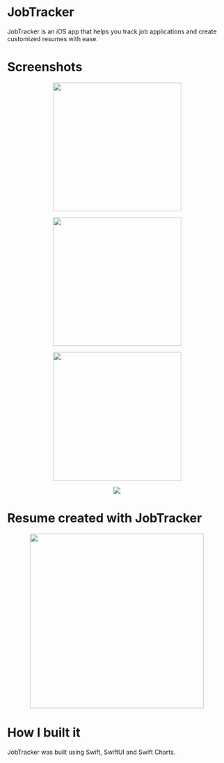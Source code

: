 
# JobTracker

JobTracker is an iOS app that helps you track job applications and create customized resumes with ease.










# Screenshots

<p align="center">
  <img src="https://github.com/HamsterStack/JobTracker/assets/108938294/f945a950-cb7e-4363-9f10-fd788a161742" width="295" >
<p/>

<p align="center">
  <img src="https://github.com/HamsterStack/JobTracker/assets/108938294/5c259ad2-edd7-4393-8f0f-4d12a425ed25" width="295" >
<p/>

<p align="center">
  <img src="https://github.com/HamsterStack/JobTracker/assets/108938294/073ef3a3-2707-4677-a823-fb7c3276cacd" width="295" >
<p/>





<p align="center">
  <img src="https://github.com/HamsterStack/JobTracker/assets/108938294/34f829f7-1cbd-488c-ad49-fcbcf68e634c" >
<p/>

# Resume created with JobTracker
<p align="center">
  <img src="https://github.com/HamsterStack/JobTracker/assets/108938294/fae97a86-785e-4b6e-b814-703e840e0bcf" height="400" >
<p/>

# How I built it
JobTracker was built using Swift, SwiftUI and Swift Charts.




